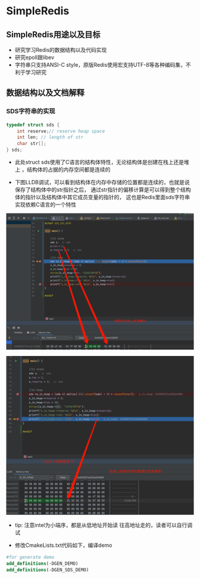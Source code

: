 # SimpleRedis 

## SimpleRedis用途以及目标

* 研究学习Redis的数据结构以及代码实现
* 研究epoll跟libev 
* 字符串只支持ANSI-C style，原版Redis使用宏支持UTF-8等各种编码集，不利于学习研究

## 数据结构以及文档解释

### SDS字符串的实现

```c 
typedef struct sds {
    int reserve;// reserve heap space
    int len; // length of str
    char str[];
} sds;
```

* 此处struct sds使用了C语言的结构体特性，无论结构体是创建在栈上还是堆上 ，结构体的占据的内存空间都是连续的

* 下图LLDB调试，可以看到结构体在内存中存储的位置都是连续的，也就是说保存了结构体中的str指针之后，
  通过str指针的偏移计算是可以得到整个结构体的指针以及结构体中其它成员变量的指针的，
  这也是Redis里面sds字符串实现依赖C语言的一个特性

![sds in stack](./image/sds_in_stack.png)

![sds in heap](./image/sds_in_heap.png)

* tip: 注意intel为小端序，都是从低地址开始读 往高地址走的，读者可以自行调试

* 修改CmakeLists.txt代码如下，编译demo

```cmake
#for generate demo
add_definitions(-DGEN_DEMO)
add_definitions(-DGEN_SDS_DEMO)
```


